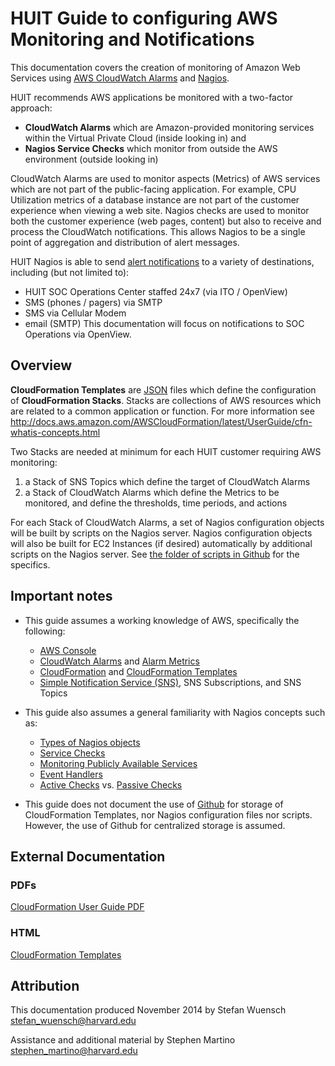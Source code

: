 # HUIT Guide to configuring AWS Monitoring and Notifications

This documentation covers the creation of monitoring of Amazon Web Services using 
[AWS CloudWatch Alarms](http://aws.amazon.com/documentation/cloudwatch/) and 
[Nagios](http://nagios.sourceforge.net/docs/nagioscore/4/en/toc.html). 

HUIT recommends AWS applications be monitored with a two-factor approach: 
- **CloudWatch Alarms** which are Amazon-provided monitoring services within the Virtual Private Cloud (inside looking in) and 
- **Nagios Service Checks** which monitor from outside the AWS environment (outside looking in)

CloudWatch Alarms are used to monitor aspects (Metrics) of AWS services which are not part of the public-facing application. 
For example, CPU Utilization metrics of a database instance are not part of the customer experience when viewing a web site. 
Nagios checks are used to monitor both the customer experience (web pages, content) but also to receive and process the CloudWatch 
notifications. This allows Nagios to be a single point of aggregation and distribution of alert messages. 

HUIT Nagios is able to send [alert notifications](http://nagios.sourceforge.net/docs/nagioscore/4/en/notifications.html) to a variety 
of destinations, including (but not limited to):
- HUIT SOC Operations Center staffed 24x7 (via ITO / OpenView)
- SMS (phones / pagers) via SMTP
- SMS via Cellular Modem
- email (SMTP)
This documentation will focus on notifications to SOC Operations via OpenView.


## Overview

**CloudFormation Templates** are [JSON](http://en.wikipedia.org/wiki/JSON) files which define the configuration of 
**CloudFormation Stacks**. Stacks are collections of AWS resources which are related to a common application or function.
For more information see http://docs.aws.amazon.com/AWSCloudFormation/latest/UserGuide/cfn-whatis-concepts.html

Two Stacks are needed at minimum for each HUIT customer requiring AWS monitoring:
1. a Stack of SNS Topics which define the target of CloudWatch Alarms
2. a Stack of CloudWatch Alarms which define the Metrics to be monitored, and define the thresholds, time periods, and actions

For each Stack of CloudWatch Alarms, a set of Nagios configuration objects will be built by scripts on the Nagios server. 
Nagios configuration objects will also be built for EC2 Instances (if desired) automatically by additional scripts on the Nagios server.
See [the folder of scripts in Github](https://github.com/HUIT-Systems-Management-Linux-UNIX/Cloud_Monitoring_Services/tree/master/Code-to-connect-AWS-and-Nagios) 
for the specifics.


## Important notes

- This guide assumes a working knowledge of AWS, specifically the following:
  - [AWS Console](https://console.aws.amazon.com/)
  - [CloudWatch Alarms](https://console.aws.amazon.com/cloudwatch/) and [Alarm Metrics](https://console.aws.amazon.com/cloudwatch/home?region=us-east-1#metrics:)
  - [CloudFormation](https://console.aws.amazon.com/cloudformation/) and [CloudFormation Templates](http://docs.aws.amazon.com/AWSCloudFormation/latest/UserGuide/template-guide.html)
  - [Simple Notification Service (SNS)](https://console.aws.amazon.com/sns/), SNS Subscriptions, and SNS Topics

- This guide also assumes a general familiarity with Nagios concepts such as:
  - [Types of Nagios objects](http://nagios.sourceforge.net/docs/nagioscore/4/en/configobject.html)
  - [Service Checks](http://nagios.sourceforge.net/docs/nagioscore/4/en/servicechecks.html)
  - [Monitoring Publicly Available Services](http://nagios.sourceforge.net/docs/nagioscore/4/en/monitoring-publicservices.html)
  - [Event Handlers](http://nagios.sourceforge.net/docs/nagioscore/4/en/eventhandlers.html)
  - [Active Checks](http://nagios.sourceforge.net/docs/nagioscore/4/en/activechecks.html) vs. [Passive Checks](http://nagios.sourceforge.net/docs/nagioscore/4/en/passivechecks.html)
  
- This guide does not document the use of [Github](https://github.com/HUIT-Systems-Management-Linux-UNIX) for storage of CloudFormation Templates, 
nor Nagios configuration files nor scripts. However, the use of Github for centralized storage is assumed.




## External Documentation

### PDFs
[CloudFormation User Guide PDF](http://awsdocs.s3.amazonaws.com/AWSCloudFormation/latest/cfn-ug.pdf)

### HTML
[CloudFormation Templates](http://docs.aws.amazon.com/AWSCloudFormation/latest/UserGuide/template-guide.html)


## Attribution

This documentation produced November 2014 by Stefan Wuensch <stefan_wuensch@harvard.edu>

Assistance and additional material by Stephen Martino <stephen_martino@harvard.edu>
